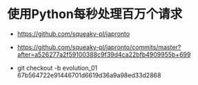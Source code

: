 # 使用Python每秒处理百万个请求

* https://github.com/squeaky-pl/japronto

* https://github.com/squeaky-pl/japronto/commits/master?after=a526277a2f59100388c9f39d4ca22bfb4909955b+699

* git checkout -b evolution_01 67b564722e91446701d6619d36a9a98ed33d2868

